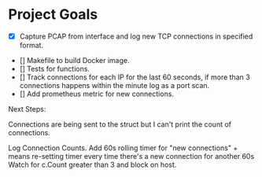 # Project Goals

- [x] Capture PCAP from interface and log new TCP connections in specified format.
- [] Makefile to build Docker image.
- [] Tests for functions.
- [] Track connections for each IP for the last 60 seconds, if more than 3 connections happens within the minute log as a port scan.
- [] Add prometheus metric for new connections.


Next Steps: 

Connections are being sent to the struct but I can't print the count of connections. 

Log Connection Counts.
Add 60s rolling timer for "new connections"
    + means re-setting timer every time there's a new connection for another 60s
Watch for c.Count greater than 3 and block on host.
